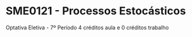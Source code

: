 # SME0121 - Processos Estocásticos
Optativa Eletiva - 7º Período
4 créditos aula e 0 créditos trabalho
